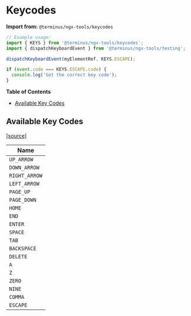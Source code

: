 <h1>Keycodes</h1>

**Import from:** `@terminus/ngx-tools/keycodes`

```typescript
// Example usage:
import { KEYS } from '@terminus/ngx-tools/keycodes';
import { dispatchKeyboardEvent } from '@terminus/ngx-tools/testing';

dispatchKeyboardEvent(myElementRef, KEYS.ESCAPE);

if (event.code === KEYS.ESCAPE.code) {
  console.log('Got the correct key code');
}
```


<!-- START doctoc generated TOC please keep comment here to allow auto update -->
<!-- DON'T EDIT THIS SECTION, INSTEAD RE-RUN doctoc TO UPDATE -->
**Table of Contents**

- [Available Key Codes](#available-key-codes)

<!-- END doctoc generated TOC please keep comment here to allow auto update -->

## Available Key Codes

[[source]](src/keycodes.const.ts)

| Name          |
|---------------|
| `UP_ARROW`    |
| `DOWN_ARROW`  |
| `RIGHT_ARROW` |
| `LEFT_ARROW`  |
| `PAGE_UP`     |
| `PAGE_DOWN`   |
| `HOME`        |
| `END`         |
| `ENTER`       |
| `SPACE`       |
| `TAB`         |
| `BACKSPACE`   |
| `DELETE`      |
| `A`           |
| `Z`           |
| `ZERO`        |
| `NINE`        |
| `COMMA`       |
| `ESCAPE`      |

